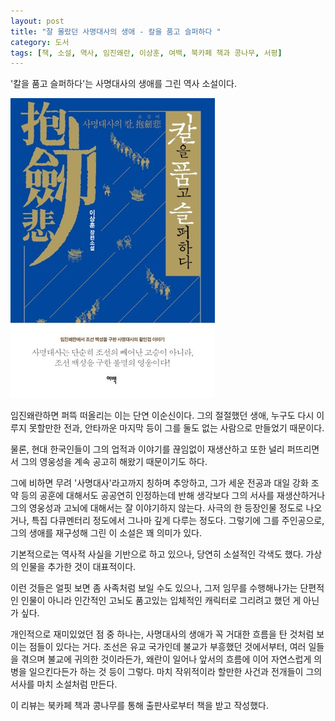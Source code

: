 ```yaml
---
layout: post
title: "잘 몰랐던 사명대사의 생애 - 칼을 품고 슬퍼하다 "
category: 도서
tags: [책, 소설, 역사, 임진왜란, 이상훈, 여백, 북카페 책과 콩나무, 서평]
---
```


'칼을 품고 슬퍼하다'는
사명대사의 생애를 그린 역사 소설이다.

![표지](/images/hold-the-sword-and-mourn-book-h480.jpg)

임진왜란하면 퍼뜩 떠올리는 이는 단연 이순신이다.
그의 절절했던 생애,
누구도 다시 이루지 못할만한 전과,
안타까운 마지막 등이 그를 둘도 없는 사람으로 만들었기 때문이다.

물론, 현대 한국인들이
그의 업적과 이야기를 끊임없이 재생산하고 또한 널리 퍼뜨리면서
그의 영웅성을 계속 공고히 해왔기 때문이기도 하다.

그에 비하면 무려 '사명대사'라고까지 칭하며 추앙하고,
그가 세운 전공과 대일 강화 조약 등의 공훈에 대해서도 공공연히 인정하는데 반해
생각보다 그의 서사를 재생산하거나
그의 영웅성과 고뇌에 대해서는 잘 이야기하지 않는다.
사극의 한 등장인물 정도로 나오거나,
특집 다큐멘터리 정도에서 그나마 깊게 다루는 정도다.
그렇기에 그를 주인공으로, 그의 생애를 재구성해 그린 이 소설은 꽤 의미가 있다.

기본적으로는 역사적 사실을 기반으로 하고 있으나,
당연히 소설적인 각색도 했다.
가상의 인물을 추가한 것이 대표적이다.

이런 것들은 얼핏 보면 좀 사족처럼 보일 수도 있으나,
그저 임무를 수행해나가는 단편적인 인물이 아니라
인간적인 고뇌도 품고있는 입체적인 캐릭터로 그리려고 했던 게 아닌가 싶다.

개인적으로 재미있었던 점 중 하나는,
사명대사의 생애가 꼭 거대한 흐름을 탄 것처럼 보이는 점들이 있다는 거다.
조선은 유교 국가인데 불교가 부흥했던 것에서부터,
여러 일들을 겪으며 불교에 귀의한 것이라든가,
왜란이 일어나 앞서의 흐름에 이어 자연스럽게 의병을 일으킨다든가 하는 것 등이 그렇다.
마치 작위적이라 할만한 사건과 전개들이 그의 서사를 마치 소설처럼 만든다.



<div class="im im-info">
이 리뷰는 북카페 책과 콩나무를 통해 출판사로부터 책을 받고 작성했다.
</div>
